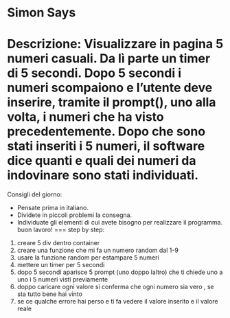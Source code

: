 Simon Says
===
Descrizione:
Visualizzare in pagina 5 numeri casuali. Da lì parte un timer di 5 secondi.
Dopo 5 secondi i numeri scompaiono e l’utente deve inserire, tramite il prompt(), uno alla volta, i numeri che ha visto precedentemente.
Dopo che sono stati inseriti i 5 numeri, il software dice quanti e quali dei numeri da indovinare sono stati individuati.
===
Consigli del giorno:
* Pensate prima in italiano.
* Dividete in piccoli problemi la consegna.
* Individuate gli elementi di cui avete bisogno per realizzare il programma.
buon lavoro!
===
step by step:
1. creare 5 div dentro container
2. creare una funzione che mi fa un numero random dal 1-9
3. usare la funzione random per estampare 5 numeri
4. mettere un timer per 5 secondi
5. dopo 5 secondi aparisce 5 prompt (uno doppo laltro) che ti chiede uno a uno i 5 numeri visti previamente
6. doppo caricare ogni valore si conferma che ogni numero sia vero , se sta tutto bene hai vinto
7. se ce qualche errore hai perso e ti fa vedere il valore inserito e il valore reale
